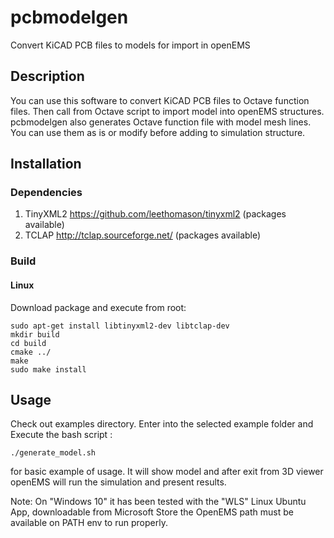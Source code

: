 # pcbmodelgen
Convert KiCAD PCB files to models for import in openEMS 

## Description
  You can use this software to convert KiCAD PCB files to Octave function files.
Then call from Octave script to import model into openEMS structures.
  pcbmodelgen also generates Octave function file with model mesh lines. You can
use them as is or modify before adding to simulation structure.

## Installation
### Dependencies
1) TinyXML2 https://github.com/leethomason/tinyxml2 (packages available)
2) TCLAP http://tclap.sourceforge.net/ (packages available)
### Build
#### Linux
Download package and execute from root:
```
sudo apt-get install libtinyxml2-dev libtclap-dev
mkdir build
cd build
cmake ../
make
sudo make install
```

## Usage
Check out examples directory.
Enter into the selected example folder and Execute the bash script :
```
./generate_model.sh
```

for basic example of usage. It will show model and after
exit from 3D viewer openEMS will run the simulation and present results.

Note:
On "Windows 10" it has been tested with the "WLS" Linux Ubuntu App, downloadable from Microsoft Store
the OpenEMS path must be available on PATH env to run properly.
